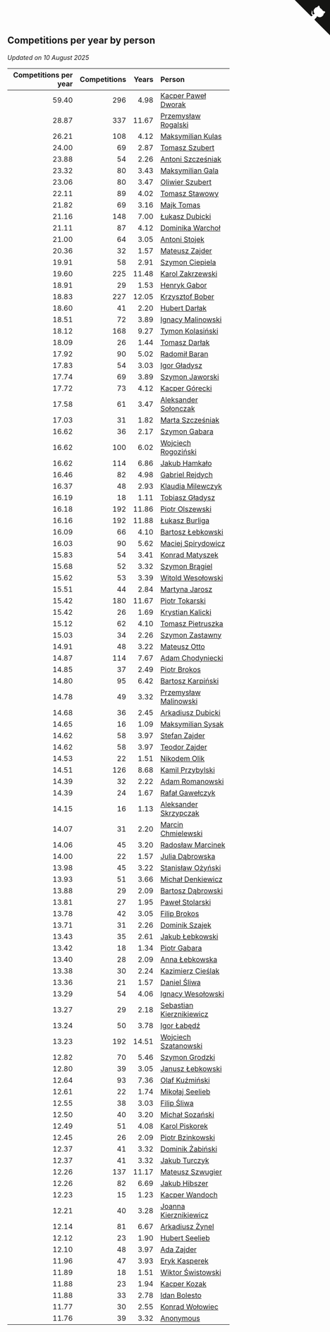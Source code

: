 ## Competitions per year by person

*Updated on 10 August 2025*

| Competitions per year | Competitions | Years | Person |
| ---: | ---: | ---: | :--- |
| 59.40 | 296 | 4.98 | [Kacper Paweł Dworak](https://www.worldcubeassociation.org/persons/2020DWOR01) |
| 28.87 | 337 | 11.67 | [Przemysław Rogalski](https://www.worldcubeassociation.org/persons/2013ROGA02) |
| 26.21 | 108 | 4.12 | [Maksymilian Kulas](https://www.worldcubeassociation.org/persons/2021KULA02) |
| 24.00 | 69 | 2.87 | [Tomasz Szubert](https://www.worldcubeassociation.org/persons/2022SZUB02) |
| 23.88 | 54 | 2.26 | [Antoni Szcześniak](https://www.worldcubeassociation.org/persons/2023SZCZ04) |
| 23.32 | 80 | 3.43 | [Maksymilian Gala](https://www.worldcubeassociation.org/persons/2022GALA01) |
| 23.06 | 80 | 3.47 | [Oliwier Szubert](https://www.worldcubeassociation.org/persons/2022SZUB01) |
| 22.11 | 89 | 4.02 | [Tomasz Stawowy](https://www.worldcubeassociation.org/persons/2021STAW01) |
| 21.82 | 69 | 3.16 | [Majk Tomas](https://www.worldcubeassociation.org/persons/2022TOMA05) |
| 21.16 | 148 | 7.00 | [Łukasz Dubicki](https://www.worldcubeassociation.org/persons/2018DUBI01) |
| 21.11 | 87 | 4.12 | [Dominika Warchoł](https://www.worldcubeassociation.org/persons/2021WARC01) |
| 21.00 | 64 | 3.05 | [Antoni Stojek](https://www.worldcubeassociation.org/persons/2022STOJ03) |
| 20.36 | 32 | 1.57 | [Mateusz Zajder](https://www.worldcubeassociation.org/persons/2024ZAJD01) |
| 19.91 | 58 | 2.91 | [Szymon Ciepiela](https://www.worldcubeassociation.org/persons/2022CIEP01) |
| 19.60 | 225 | 11.48 | [Karol Zakrzewski](https://www.worldcubeassociation.org/persons/2014ZAKR01) |
| 18.91 | 29 | 1.53 | [Henryk Gabor](https://www.worldcubeassociation.org/persons/2024GABO02) |
| 18.83 | 227 | 12.05 | [Krzysztof Bober](https://www.worldcubeassociation.org/persons/2013BOBE01) |
| 18.60 | 41 | 2.20 | [Hubert Darłak](https://www.worldcubeassociation.org/persons/2023DARL03) |
| 18.51 | 72 | 3.89 | [Ignacy Malinowski](https://www.worldcubeassociation.org/persons/2021MALI02) |
| 18.12 | 168 | 9.27 | [Tymon Kolasiński](https://www.worldcubeassociation.org/persons/2016KOLA02) |
| 18.09 | 26 | 1.44 | [Tomasz Darłak](https://www.worldcubeassociation.org/persons/2024DARL01) |
| 17.92 | 90 | 5.02 | [Radomił Baran](https://www.worldcubeassociation.org/persons/2020BARA02) |
| 17.83 | 54 | 3.03 | [Igor Gładysz](https://www.worldcubeassociation.org/persons/2022GLAD01) |
| 17.74 | 69 | 3.89 | [Szymon Jaworski](https://www.worldcubeassociation.org/persons/2021JAWO01) |
| 17.72 | 73 | 4.12 | [Kacper Górecki](https://www.worldcubeassociation.org/persons/2021GORE01) |
| 17.58 | 61 | 3.47 | [Aleksander Sołonczak](https://www.worldcubeassociation.org/persons/2022SOLO01) |
| 17.03 | 31 | 1.82 | [Marta Szcześniak](https://www.worldcubeassociation.org/persons/2023SZCZ07) |
| 16.62 | 36 | 2.17 | [Szymon Gabara](https://www.worldcubeassociation.org/persons/2023GABA01) |
| 16.62 | 100 | 6.02 | [Wojciech Rogoziński](https://www.worldcubeassociation.org/persons/2019ROGO04) |
| 16.62 | 114 | 6.86 | [Jakub Hamkało](https://www.worldcubeassociation.org/persons/2018HAMK01) |
| 16.46 | 82 | 4.98 | [Gabriel Rejdych](https://www.worldcubeassociation.org/persons/2020REJD01) |
| 16.37 | 48 | 2.93 | [Klaudia Milewczyk](https://www.worldcubeassociation.org/persons/2022MILE05) |
| 16.19 | 18 | 1.11 | [Tobiasz Gładysz](https://www.worldcubeassociation.org/persons/2024GLAD02) |
| 16.18 | 192 | 11.86 | [Piotr Olszewski](https://www.worldcubeassociation.org/persons/2013OLSZ02) |
| 16.16 | 192 | 11.88 | [Łukasz Burliga](https://www.worldcubeassociation.org/persons/2013BURL01) |
| 16.09 | 66 | 4.10 | [Bartosz Łebkowski](https://www.worldcubeassociation.org/persons/2021LEBK01) |
| 16.03 | 90 | 5.62 | [Maciej Spirydowicz](https://www.worldcubeassociation.org/persons/2020SPIR01) |
| 15.83 | 54 | 3.41 | [Konrad Matyszek](https://www.worldcubeassociation.org/persons/2022MATY02) |
| 15.68 | 52 | 3.32 | [Szymon Brągiel](https://www.worldcubeassociation.org/persons/2022BRAG03) |
| 15.62 | 53 | 3.39 | [Witold Wesołowski](https://www.worldcubeassociation.org/persons/2022WESO01) |
| 15.51 | 44 | 2.84 | [Martyna Jarosz](https://www.worldcubeassociation.org/persons/2022JARO01) |
| 15.42 | 180 | 11.67 | [Piotr Tokarski](https://www.worldcubeassociation.org/persons/2013TOKA01) |
| 15.42 | 26 | 1.69 | [Krystian Kalicki](https://www.worldcubeassociation.org/persons/2023KALI10) |
| 15.12 | 62 | 4.10 | [Tomasz Pietruszka](https://www.worldcubeassociation.org/persons/2021PIET01) |
| 15.03 | 34 | 2.26 | [Szymon Zastawny](https://www.worldcubeassociation.org/persons/2023ZAST01) |
| 14.91 | 48 | 3.22 | [Mateusz Otto](https://www.worldcubeassociation.org/persons/2022OTTO01) |
| 14.87 | 114 | 7.67 | [Adam Chodyniecki](https://www.worldcubeassociation.org/persons/2017CHOD02) |
| 14.85 | 37 | 2.49 | [Piotr Brokos](https://www.worldcubeassociation.org/persons/2023BROK01) |
| 14.80 | 95 | 6.42 | [Bartosz Karpiński](https://www.worldcubeassociation.org/persons/2019KARP03) |
| 14.78 | 49 | 3.32 | [Przemysław Malinowski](https://www.worldcubeassociation.org/persons/2022MALI01) |
| 14.68 | 36 | 2.45 | [Arkadiusz Dubicki](https://www.worldcubeassociation.org/persons/2023DUBI01) |
| 14.65 | 16 | 1.09 | [Maksymilian Sysak](https://www.worldcubeassociation.org/persons/2024SYSA01) |
| 14.62 | 58 | 3.97 | [Stefan Zajder](https://www.worldcubeassociation.org/persons/2021ZAJD02) |
| 14.62 | 58 | 3.97 | [Teodor Zajder](https://www.worldcubeassociation.org/persons/2021ZAJD03) |
| 14.53 | 22 | 1.51 | [Nikodem Olik](https://www.worldcubeassociation.org/persons/2024OLIK01) |
| 14.51 | 126 | 8.68 | [Kamil Przybylski](https://www.worldcubeassociation.org/persons/2016PRZY01) |
| 14.39 | 32 | 2.22 | [Adam Romanowski](https://www.worldcubeassociation.org/persons/2023ROMA10) |
| 14.39 | 24 | 1.67 | [Rafał Gawełczyk](https://www.worldcubeassociation.org/persons/2023GAWE01) |
| 14.15 | 16 | 1.13 | [Aleksander Skrzypczak](https://www.worldcubeassociation.org/persons/2024SKRZ01) |
| 14.07 | 31 | 2.20 | [Marcin Chmielewski](https://www.worldcubeassociation.org/persons/2023CHMI01) |
| 14.06 | 45 | 3.20 | [Radosław Marcinek](https://www.worldcubeassociation.org/persons/2022MARC05) |
| 14.00 | 22 | 1.57 | [Julia Dąbrowska](https://www.worldcubeassociation.org/persons/2024DABR01) |
| 13.98 | 45 | 3.22 | [Stanisław Ożyński](https://www.worldcubeassociation.org/persons/2022OZYN01) |
| 13.93 | 51 | 3.66 | [Michał Denkiewicz](https://www.worldcubeassociation.org/persons/2021DENK01) |
| 13.88 | 29 | 2.09 | [Bartosz Dąbrowski](https://www.worldcubeassociation.org/persons/2023DABR07) |
| 13.81 | 27 | 1.95 | [Paweł Stolarski](https://www.worldcubeassociation.org/persons/2023STOL04) |
| 13.78 | 42 | 3.05 | [Filip Brokos](https://www.worldcubeassociation.org/persons/2022BROK03) |
| 13.71 | 31 | 2.26 | [Dominik Szajek](https://www.worldcubeassociation.org/persons/2023SZAJ01) |
| 13.43 | 35 | 2.61 | [Jakub Łebkowski](https://www.worldcubeassociation.org/persons/2023LEBK01) |
| 13.42 | 18 | 1.34 | [Piotr Gabara](https://www.worldcubeassociation.org/persons/2024GABA02) |
| 13.40 | 28 | 2.09 | [Anna Łebkowska](https://www.worldcubeassociation.org/persons/2023LEBK04) |
| 13.38 | 30 | 2.24 | [Kazimierz Cieślak](https://www.worldcubeassociation.org/persons/2023CIES01) |
| 13.36 | 21 | 1.57 | [Daniel Śliwa](https://www.worldcubeassociation.org/persons/2024SLIW01) |
| 13.29 | 54 | 4.06 | [Ignacy Wesołowski](https://www.worldcubeassociation.org/persons/2021WESO01) |
| 13.27 | 29 | 2.18 | [Sebastian Kierznikiewicz](https://www.worldcubeassociation.org/persons/2023KIER02) |
| 13.24 | 50 | 3.78 | [Igor Łabędź](https://www.worldcubeassociation.org/persons/2021LABE01) |
| 13.23 | 192 | 14.51 | [Wojciech Szatanowski](https://www.worldcubeassociation.org/persons/2011SZAT01) |
| 12.82 | 70 | 5.46 | [Szymon Grodzki](https://www.worldcubeassociation.org/persons/2020GROD01) |
| 12.80 | 39 | 3.05 | [Janusz Łebkowski](https://www.worldcubeassociation.org/persons/2022LEBK01) |
| 12.64 | 93 | 7.36 | [Olaf Kuźmiński](https://www.worldcubeassociation.org/persons/2018KUZM02) |
| 12.61 | 22 | 1.74 | [Mikołaj Seelieb](https://www.worldcubeassociation.org/persons/2023SEEL04) |
| 12.55 | 38 | 3.03 | [Filip Śliwa](https://www.worldcubeassociation.org/persons/2022SLIW01) |
| 12.50 | 40 | 3.20 | [Michał Sozański](https://www.worldcubeassociation.org/persons/2022SOZA02) |
| 12.49 | 51 | 4.08 | [Karol Piskorek](https://www.worldcubeassociation.org/persons/2021PISK01) |
| 12.45 | 26 | 2.09 | [Piotr Bzinkowski](https://www.worldcubeassociation.org/persons/2023BZIN01) |
| 12.37 | 41 | 3.32 | [Dominik Żabiński](https://www.worldcubeassociation.org/persons/2022ZABI01) |
| 12.37 | 41 | 3.32 | [Jakub Turczyk](https://www.worldcubeassociation.org/persons/2022TURC02) |
| 12.26 | 137 | 11.17 | [Mateusz Szwugier](https://www.worldcubeassociation.org/persons/2014SZWU01) |
| 12.26 | 82 | 6.69 | [Jakub Hibszer](https://www.worldcubeassociation.org/persons/2018HIBS01) |
| 12.23 | 15 | 1.23 | [Kacper Wandoch](https://www.worldcubeassociation.org/persons/2024WAND01) |
| 12.21 | 40 | 3.28 | [Joanna Kierznikiewicz](https://www.worldcubeassociation.org/persons/2022KIER01) |
| 12.14 | 81 | 6.67 | [Arkadiusz Żynel](https://www.worldcubeassociation.org/persons/2018ZYNE01) |
| 12.12 | 23 | 1.90 | [Hubert Seelieb](https://www.worldcubeassociation.org/persons/2023SEEL02) |
| 12.10 | 48 | 3.97 | [Ada Zajder](https://www.worldcubeassociation.org/persons/2021ZAJD01) |
| 11.96 | 47 | 3.93 | [Eryk Kasperek](https://www.worldcubeassociation.org/persons/2021KASP01) |
| 11.89 | 18 | 1.51 | [Wiktor Świstowski](https://www.worldcubeassociation.org/persons/2024SWIS01) |
| 11.88 | 23 | 1.94 | [Kacper Kozak](https://www.worldcubeassociation.org/persons/2023KOZA05) |
| 11.88 | 33 | 2.78 | [Idan Bolesto](https://www.worldcubeassociation.org/persons/2022BOLE01) |
| 11.77 | 30 | 2.55 | [Konrad Wołowiec](https://www.worldcubeassociation.org/persons/2023WOLO01) |
| 11.76 | 39 | 3.32 | [Anonymous](https://www.worldcubeassociation.org/persons/2022ANON03) |


<a href="https://github.com/noeruchangd/wca_statistics_vn" class="github-corner" aria-label="View source on Github"><svg width="80" height="80" viewBox="0 0 250 250" style="fill:#151513; color:#fff; position: absolute; top: 0; border: 0; right: 0;" aria-hidden="true"><path d="M0,0 L115,115 L130,115 L142,142 L250,250 L250,0 Z"></path><path d="M128.3,109.0 C113.8,99.7 119.0,89.6 119.0,89.6 C122.0,82.7 120.5,78.6 120.5,78.6 C119.2,72.0 123.4,76.3 123.4,76.3 C127.3,80.9 125.5,87.3 125.5,87.3 C122.9,97.6 130.6,101.9 134.4,103.2" fill="currentColor" style="transform-origin: 130px 106px;" class="octo-arm"></path><path d="M115.0,115.0 C114.9,115.1 118.7,116.5 119.8,115.4 L133.7,101.6 C136.9,99.2 139.9,98.4 142.2,98.6 C133.8,88.0 127.5,74.4 143.8,58.0 C148.5,53.4 154.0,51.2 159.7,51.0 C160.3,49.4 163.2,43.6 171.4,40.1 C171.4,40.1 176.1,42.5 178.8,56.2 C183.1,58.6 187.2,61.8 190.9,65.4 C194.5,69.0 197.7,73.2 200.1,77.6 C213.8,80.2 216.3,84.9 216.3,84.9 C212.7,93.1 206.9,96.0 205.4,96.6 C205.1,102.4 203.0,107.8 198.3,112.5 C181.9,128.9 168.3,122.5 157.7,114.1 C157.9,116.9 156.7,120.9 152.7,124.9 L141.0,136.5 C139.8,137.7 141.6,141.9 141.8,141.8 Z" fill="currentColor" class="octo-body"></path></svg></a><style>.github-corner:hover .octo-arm{animation:octocat-wave 560ms ease-in-out}@keyframes octocat-wave{0%,100%{transform:rotate(0)}20%,60%{transform:rotate(-25deg)}40%,80%{transform:rotate(10deg)}}@media (max-width:500px){.github-corner:hover .octo-arm{animation:none}.github-corner .octo-arm{animation:octocat-wave 560ms ease-in-out}}</style>
